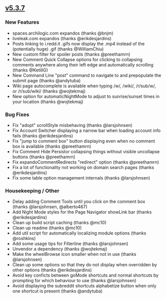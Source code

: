 ## [v5.3.7](https://github.com/honestbleeps/Reddit-Enhancement-Suite/releases/v5.3.7)


### New Features

- spaces.archilogic.com expandos (thanks @bnjm)
- liveleak.com expandos (thanks @erikdesjardins)
- Posts linking to i.redd.it .gifs now display the .mp4 instead of the (potentially huge) .gif (thanks @WilliamChiu)
- New custom filter for spoiler posts (thanks @preethamrn)
- New Comment Quick Collapse options for clicking to collapsing comments anywhere along their left edge and automatically scrolling (thanks @KetillG)
- New Command Line "post" command to navigate to and prepopulate the submit page (thanks @andytuba)
- Wiki page autocomplete is available when typing /w/, /wiki/, /r/sub/w/, or /r/sub/wiki/ (thanks @wojtekmaj)
- New option for automaticNightMode to adjust to sunrise/sunset times in your location (thanks @wojtekmaj)

### Bug Fixes

- Fix "adopt" scrollStyle misbehaving (thanks @larsjohnsen)
- Fix Account Switcher displaying a narrow bar when loading account info fails (thanks @erikdesjardins)
- Fix "jump to comment box" button displaying even when no comment box is available (thanks @preethamrn)
- Fix Comment Hide Persistor collapsing things without visible uncollapse buttons (thanks @preethamrn)
- Fix expandoCommentRedirects "redirect" option (thanks @preethamrn)
- Fix a lot of functionality not working on domain search pages (thanks @erikdesjardins)
- Fix some table option management internals (thanks @larsjohnsen)

### Housekeeping / Other

- Delay adding Comment Tools until you click on the comment box (thanks @larsjohnsen, @alberto467)
- Add Night Mode styles for the Page Navigator showLink bar (thanks @erikdesjardins)
- Clean up build script caching (thanks @mc10)
- Clean up readme (thanks @mc10)
- Add util script for automatically localizing module options (thanks @roshkins)
- Add some usage tips for Filterline (thanks @larsjohnsen)
- Unvendor a dependency (thanks @wojtekmaj)
- Make the wheelBrowse icon smaller when not in use (thanks @larsjohnsen)
- Clean up some options so that they do not display when overridden by other options (thanks @erikdesjardins)
- Avoid key conficts between goMode shortcuts and normal shortcuts by prompting for which behaviour to use (thanks @larsjohnsen)
- Avoid displaying the subreddit shortcuts alphabetize button when only one shortcut is present (thanks @andytuba)
